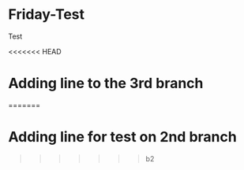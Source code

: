 # Friday-Test
Test

<<<<<<< HEAD
# Adding line to the 3rd branch 
=======
# Adding line for test on 2nd branch
>>>>>>> b2
